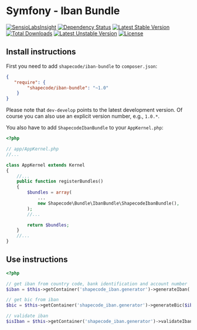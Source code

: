 Symfony - Iban Bundle
=======================

[![SensioLabsInsight](https://insight.sensiolabs.com/projects/9282ff43-72cd-470d-a3c8-917cb07117a9/mini.png)](https://insight.sensiolabs.com/projects/9282ff43-72cd-470d-a3c8-917cb07117a9)
[![Dependency Status](https://www.versioneye.com/user/projects/56c22e0b18b2710036c8d3f7/badge.svg?style=flat)](https://www.versioneye.com/user/projects/56c22e0b18b2710036c8d3f7)
[![Latest Stable Version](https://poser.pugx.org/shapecode/iban-bundle/v/stable)](https://packagist.org/packages/shapecode/iban-bundle) 
[![Total Downloads](https://poser.pugx.org/shapecode/iban-bundle/downloads)](https://packagist.org/packages/shapecode/iban-bundle) 
[![Latest Unstable Version](https://poser.pugx.org/shapecode/iban-bundle/v/unstable)](https://packagist.org/packages/shapecode/iban-bundle) 
[![License](https://poser.pugx.org/shapecode/iban-bundle/license)](https://packagist.org/packages/shapecode/iban-bundle)

Install instructions
--------------------------------

First you need to add `shapecode/iban-bundle` to `composer.json`:

``` json
{
   "require": {
        "shapecode/iban-bundle": "~1.0"
    }
}
```

Please note that `dev-develop` points to the latest development version. Of course you can also use an explicit version number, e.g., `1.0.*`.

You also have to add `ShapecodeIbanBundle` to your `AppKernel.php`:

``` php
<?php

// app/AppKernel.php
//...

class AppKernel extends Kernel
{
    //...
    public function registerBundles()
    {
        $bundles = array(
            ...
            new Shapecode\Bundle\IbanBundle\ShapecodeIbanBundle(),
        );
        //...

        return $bundles;
    }
    //...
}
```

Use instructions
--------------------------------

``` php
<?php

// get iban from country code, bank identification and account number
$iban = $this->getContainer('shapecode_iban.generator')->generateIban('DE', '50010517', '0648489890');

// get bic from iban
$bic = $this->getContainer('shapecode_iban.generator')->generateBic($iban);

// validate iban
$isIban = $this->getContainer('shapecode_iban.generator')->validateIban($iban);
```
